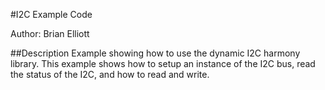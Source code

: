 #I2C Example Code

Author: Brian Elliott

##Description
Example showing how to use the dynamic I2C harmony library. This example shows how to setup an instance of the I2C bus, read the status of the I2C, and how to read and write. 
